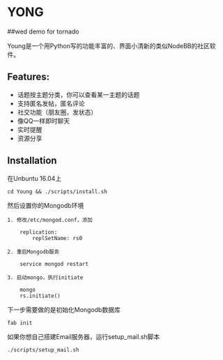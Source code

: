 # YONG
##wed demo for tornado

Young是一个用Python写的功能丰富的、界面小清新的类似NodeBB的社区软件。

## Features:

- 话题按主题分类，你可以查看某一主题的话题
- 支持匿名发帖，匿名评论
- 社交功能（朋友圈，发状态）
- 像QQ一样即时聊天
- 实时提醒
- 资源分享

## Installation

在Unbuntu 16.04上

    cd Young && ./scripts/install.sh

然后设置你的Mongodb环境

    1. 修改/etc/mongod.conf，添加

        replication:
            replSetName: rs0

    2. 重启Mongodb服务

        service mongod restart

    3. 启动mongo，执行initiate

        mongo
        rs.initiate()

下一步需要做的是初始化Mongodb数据库

    fab init

如果你想自己搭建Email服务器，运行setup_mail.sh脚本

    ./scripts/setup_mail.sh


